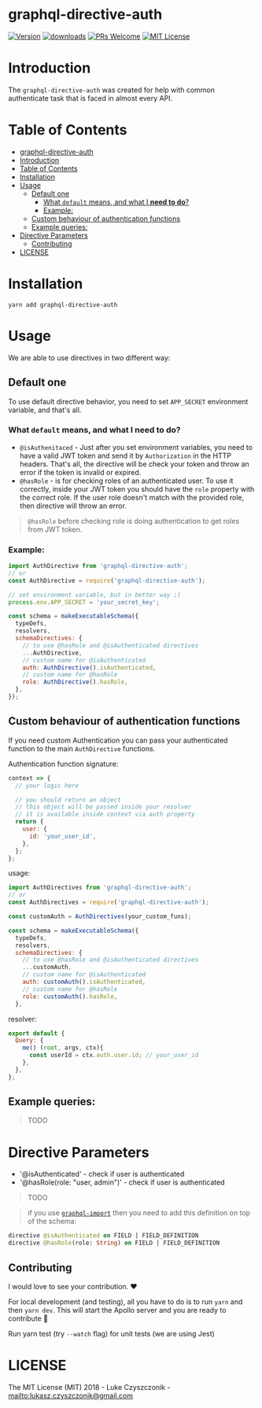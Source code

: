 # graphql-directive-auth

[![Version][version-badge]][package]
[![downloads][downloads-badge]][npmtrends]
[![PRs Welcome][prs-badge]][prs]
[![MIT License][license-badge]][build]

# Introduction

The `graphql-directive-auth` was created for help with common authenticate task that is faced in almost every API.

# Table of Contents

- [graphql-directive-auth](#graphql-directive-auth)
- [Introduction](#introduction)
- [Table of Contents](#table-of-contents)
- [Installation](#installation)
- [Usage](#usage)
  - [Default one](#default-one)
    - [What `default` means, and what I **need to do**?](#what-default-means-and-what-i-need-to-do)
    - [Example:](#example)
  - [Custom behaviour of authentication functions](#custom-behaviour-of-authentication-functions)
  - [Example queries:](#example-queries)
- [Directive Parameters](#directive-parameters)
  - [Contributing](#contributing)
- [LICENSE](#license)

# Installation

```
yarn add graphql-directive-auth
```

# Usage

We are able to use directives in two different way:

## Default one

To use default directive behavior, you need to set `APP_SECRET` environment variable, and that's all.

### What `default` means, and what I **need to do**?

- `@isAuthenitaced` - Just after you set environment variables, you need to have a valid JWT token and send it by `Authorization` in the HTTP headers. That's all, the directive will be check your token and throw an error if the token is invalid or expired.
- `@hasRole` - is for checking roles of an authenticated user. To use it correctly, inside your JWT token you should have the `role` property with the correct role. If the user role doesn't match with the provided role, then directive will throw an error.

> `@hasRole` before checking role is doing authentication to get roles from JWT token.

### Example:

```js
import AuthDirective from 'graphql-directive-auth';
// or
const AuthDirective = require('graphql-directive-auth');

// set environment variable, but in better way ;)
process.env.APP_SECRET = 'your_secret_key';

const schema = makeExecutableSchema({
  typeDefs,
  resolvers,
  schemaDirectives: {
    // to use @hasRole and @isAuthenticated directives
    ...AuthDirective,
    // custom name for @isAuthenticated
    auth: AuthDirective().isAuthenticated,
    // custom name for @hasRole
    role: AuthDirective().hasRole,
  },
});
```

## Custom behaviour of authentication functions

If you need custom Authentication you can pass your authenticated function to the main `AuthDirective` functions.

Authentication function signature:

```js
context => {
  // your logic here

  // you should return an object
  // this object will be passed inside your resolver
  // it is available inside context via auth property
  return {
    user: {
      id: 'your_user_id',
    },
  };
};
```

usage:

```js
import AuthDirectives from 'graphql-directive-auth';
// or
const AuthDirectives = require('graphql-directive-auth');

const customAuth = AuthDirectives(your_custom_funs);

const schema = makeExecutableSchema({
  typeDefs,
  resolvers,
  schemaDirectives: {
    // to use @hasRole and @isAuthenticated directives
    ...customAuth,
    // custom name for @isAuthenticated
    auth: customAuth().isAuthenticated,
    // custom name for @hasRole
    role: customAuth().hasRole,
  },
```

resolver:

```js
export default {
  Query: {
    me() (root, args, ctx){
      const userId = ctx.auth.user.id; // your_user_id
    },
  },
};
```

## Example queries:

> TODO

# Directive Parameters

- '@isAuthenticated' - check if user is authenticated
- '@hasRole(role: "user, admin")' - check if user is authenticated

> TODO

> if you use [`graphql-import`](https://github.com/prismagraphql/graphql-import) then you need to add this definition on top of the schema:

```graphql
directive @isAuthenticated on FIELD | FIELD_DEFINITION
directive @hasRole(role: String) on FIELD | FIELD_DEFINITION
```

## Contributing

I would love to see your contribution. ❤️

For local development (and testing), all you have to do is to run `yarn` and then `yarn dev`. This will start the Apollo server and you are ready to contribute :tada:

Run yarn test (try `--watch` flag) for unit tests (we are using Jest)

# LICENSE

The MIT License (MIT) 2018 - Luke Czyszczonik - <mailto:lukasz.czyszczonik@gmail.com>

[npm]: https://www.npmjs.com/
[node]: https://nodejs.org
[build-badge]: https://img.shields.io/travis/graphql-community/graphql-directive-auth.svg?style=flat-square
[build]: https://travis-ci.org/graphql-community/graphql-directive-auth
[coverage-badge]: https://img.shields.io/codecov/c/github/graphql-community/graphql-directive-auth.svg?style=flat-square
[coverage]: https://codecov.io/github/graphql-community/graphql-directive-auth
[version-badge]: https://img.shields.io/npm/v/graphql-directive-auth.svg?style=flat-square
[package]: https://www.npmjs.com/package/graphql-directive-auth
[downloads-badge]: https://img.shields.io/npm/dm/graphql-directive-auth.svg?style=flat-square
[npmtrends]: http://www.npmtrends.com/graphql-directive-auth
[license-badge]: https://img.shields.io/npm/l/graphql-directive-auth.svg?style=flat-square
[license]: https://github.com/graphql-community/graphql-directive-auth/blob/master/LICENSE
[prs-badge]: https://img.shields.io/badge/PRs-welcome-brightgreen.svg?style=flat-square
[prs]: http://makeapullrequest.com
[donate-badge]: https://img.shields.io/badge/$-support-green.svg?style=flat-square
[coc-badge]: https://img.shields.io/badge/code%20of-conduct-ff69b4.svg?style=flat-square
[coc]: https://github.com/graphql-community/graphql-directive-auth/blob/master/CODE_OF_CONDUCT.md
